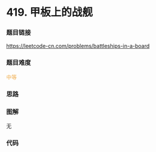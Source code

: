 # 419. 甲板上的战舰

### 题目链接

https://leetcode-cn.com/problems/battleships-in-a-board

### 题目难度

<font color=#F0AD4E>中等</font>

### 思路



### 图解

无

### 代码

```python
```